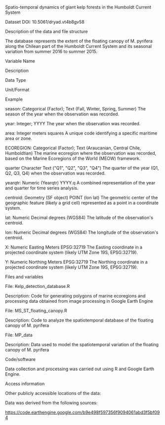 Spatio-temporal dynamics of giant kelp forests in the Humboldt Current System

Dataset DOI: 10.5061/dryad.vt4b8gv58

Description of the data and file structure

The database represents the extent of the floating canopy of M. pyrifera along the Chilean part of the Humboldt Current System and its seasonal variation from summer 2016 to summer 2015.

Variable Name

Description

Data Type

Unit/Format

Example

season: Categorical (Factor); 
Text (Fall, Winter, Spring, Summer) 
The season of the year when the observation was recorded. 

year: Integer;
YYYY
The year when the observation was recorded.

area: Integer 
meters squares 
A unique code identifying a specific maritime area or zone.


ECOREGION: Categorical (Factor);
Text (Araucanian, Central Chile, Humboldtian)
The marine ecoregion where the observation was recorded, based on the Marine Ecoregions of the World (MEOW) framework.


quarter Character
Text ("Q1", "Q2", "Q3", "Q4")
The quarter of the year (Q1, Q2, Q3, Q4) when the observation was recorded.

yearqtr: Numeric (Yearqtr)
YYYY.q
A combined representation of the year and quarter for time series analysis.

centroid: Geometry (SF object)
POINT (lon lat)
The geometric center of the geographic feature (likely a grid cell) represented as a point in a coordinate system.

lat: Numeric
Decimal degrees (WGS84)
The latitude of the observation's centroid.

lon: Numeric
Decimal degrees (WGS84)
The longitude of the observation's centroid.

X: Numeric
Easting Meters EPSG:32719
The Easting coordinate in a projected coordinate system (likely UTM Zone 19S, EPSG:32719).

Y: Numeric
Northing Meters EPSG:32719
The Northing coordinate in a projected coordinate system (likely UTM Zone 19S, EPSG:32719).


Files and variables

File: Kelp_detection_database.R

Description: Code for generating polygons of marine ecoregions and processing data obtained from image processing in Google Earth Engine

File: MS_ST_floating_canopy.R

Description: Code to analyze the spatiotemporal database of the floating canopy of M. pyrifera

File: MP_data

Description: Data used to model the spatiotemporal variation of the floating canopy of M. pyrifera

Code/software

Data collection and processing was carried out using R and Google Earth Engine.

Access information

Other publicly accessible locations of the data:



Data was derived from the following sources:

https://code.earthengine.google.com/b9e498f597356f9094061abd3f5bf094

